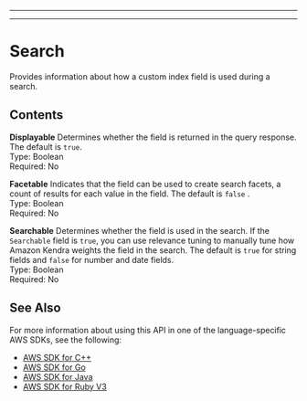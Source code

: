 --------

--------

# Search<a name="API_Search"></a>

Provides information about how a custom index field is used during a search\.

## Contents<a name="API_Search_Contents"></a>

 **Displayable**   <a name="Kendra-Type-Search-Displayable"></a>
Determines whether the field is returned in the query response\. The default is `true`\.  
Type: Boolean  
Required: No

 **Facetable**   <a name="Kendra-Type-Search-Facetable"></a>
Indicates that the field can be used to create search facets, a count of results for each value in the field\. The default is `false` \.  
Type: Boolean  
Required: No

 **Searchable**   <a name="Kendra-Type-Search-Searchable"></a>
Determines whether the field is used in the search\. If the `Searchable` field is `true`, you can use relevance tuning to manually tune how Amazon Kendra weights the field in the search\. The default is `true` for string fields and `false` for number and date fields\.  
Type: Boolean  
Required: No

## See Also<a name="API_Search_SeeAlso"></a>

For more information about using this API in one of the language\-specific AWS SDKs, see the following:
+  [AWS SDK for C\+\+](https://docs.aws.amazon.com/goto/SdkForCpp/kendra-2019-02-03/Search) 
+  [AWS SDK for Go](https://docs.aws.amazon.com/goto/SdkForGoV1/kendra-2019-02-03/Search) 
+  [AWS SDK for Java](https://docs.aws.amazon.com/goto/SdkForJava/kendra-2019-02-03/Search) 
+  [AWS SDK for Ruby V3](https://docs.aws.amazon.com/goto/SdkForRubyV3/kendra-2019-02-03/Search) 